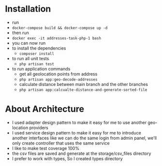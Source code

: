# Installation
- run 
- ```docker-compose build && docker-compose up -d```
- then run
- ```docker exec -it addresses-task-php-1 bash```
- you can now run 
- to install the dependencies
  - ```composer install```
- to run all unit tests
  - ```php artisan test```
- to run application commands
  - get all geolocation points from address
  - ```php artisan app:geo-decode-addresses```
  - calculate distance between main branch and the other branches
  - ```php artisan app:calcualte-distance-and-generate-sorted-file```

# About Architecture
  - I used adapter design pattern to make it easy for me to use another geo-location providers
  - I used service design pattern to make it easy for me to introduce another interfaces like we can do the same login from admin panel, we'll only create controller that uses the same service
  - I like to make test coverage 100%
  - the csv files are saved and generate at the storage/csv_files directory
  - I prefer to work with types, So I created types directory 
